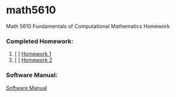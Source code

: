# math5610
Math 5610 Fundamentals of Computational Mathematics Homework


### Completed Homework:

1. [ ] [Homework 1](homework/1)
2. [ ] [Homework 2](homework/2)

### Software Manual:

[Software Manual](Software_Manual/README.md)
